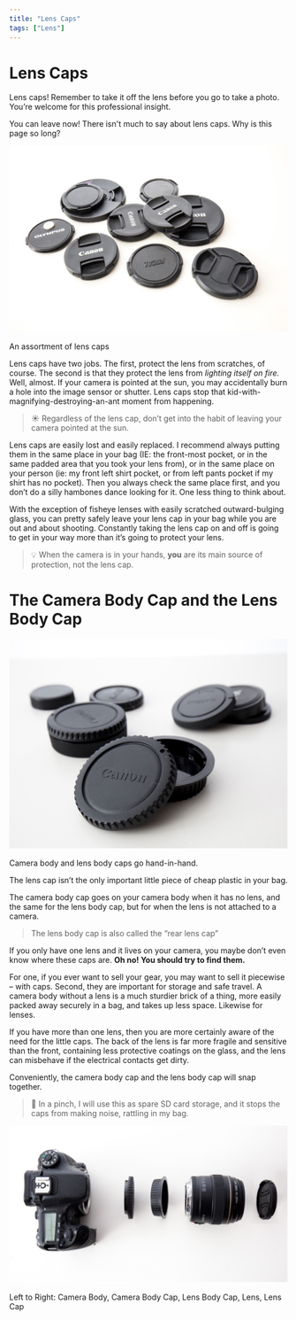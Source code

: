 ```yaml
---
title: "Lens Caps"
tags: ["Lens"]
---
```


# Lens Caps

Lens caps! Remember to take it off the lens before you go to take a photo. You’re welcome for this professional insight.

You can leave now! There isn't much to say about lens caps. Why is this page so long?

![An assortment of lens caps](./lc1.jpg)

An assortment of lens caps

Lens caps have two jobs. The first, protect the lens from scratches, of course. The second is that they protect the lens from *lighting itself on fire.* Well, almost. If your camera is pointed at the sun, you may accidentally burn a hole into the image sensor or shutter. Lens caps stop that kid-with-magnifying-destroying-an-ant moment from happening.

> ☀️ Regardless of the lens cap, don’t get into the habit of leaving your camera pointed at the sun.

Lens caps are easily lost and easily replaced. I recommend always putting them in the same place in your bag (IE: the front-most pocket, or in the same padded area that you took your lens from), or in the same place on your person (ie: my front left shirt pocket, or from left pants pocket if my shirt has no pocket). Then you always check the same place first, and you don’t do a silly hambones dance looking for it. One less thing to think about.

With the exception of fisheye lenses with easily scratched outward-bulging glass, you can pretty safely leave your lens cap in your bag while you are out and about shooting. Constantly taking the lens cap on and off is going to get in your way more than it’s going to protect your lens.

> 💡 When the camera is in your hands, **you** are its main source of protection, not the lens cap.

# The Camera Body Cap and the Lens Body Cap

![Camera body and lens body caps go hand-in-hand.](./lenscaps2.jpg)

Camera body and lens body caps go hand-in-hand.

The lens cap isn’t the only important little piece of cheap plastic in your bag.

The camera body cap goes on your camera body when it has no lens, and the same for the lens body cap, but for when the lens is not attached to a camera.
 
> The lens body cap is also called the “rear lens cap”

If you only have one lens and it lives on your camera, you maybe don’t even know where these caps are. **Oh no! You should try to find them.**

For one, if you ever want to sell your gear, you may want to sell it piecewise – with caps. Second, they are important for storage and safe travel. A camera body without a lens is a much sturdier brick of a thing, more easily packed away securely in a bag, and takes up less space. Likewise for lenses.

If you have more than one lens, then you are more certainly aware of the need for the little caps. The back of the lens is far more fragile and sensitive than the front, containing less protective coatings on the glass, and the lens can misbehave if the electrical contacts get dirty.

Conveniently, the camera body cap and the lens body cap will snap together.


> 💬 In a pinch, I will use this as spare SD card storage, and it stops the caps from making noise, rattling in my bag.


![Left to Right: Camera Body, Camera Body Cap, Lens Body Cap, Lens, Lens Cap](./cameraexploded.jpg)

Left to Right: Camera Body, Camera Body Cap, Lens Body Cap, Lens, Lens Cap
